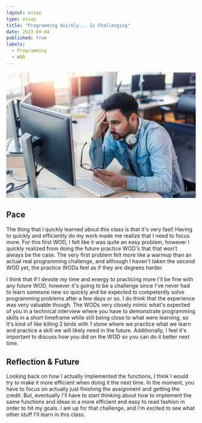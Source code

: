 ```yaml
---
layout: essay
type: essay
title: "Programming Quickly... Is Challenging"
date: 2023-09-04
published: true
labels:
  - Programming
  - WOD
---
```


<img src="../images/stress.jpg">

## Pace
The thing that I quickly learned about this class is that it's very fast! Having to quickly and efficiently do my work made me realize that I need to focus more. For this first WOD, I felt like it was quite an easy problem, however I quickly realized from doing the future practice WOD's that that won't always be the case. The very first problem felt more like a warmup than an actual real programming challenge, and although I haven't taken the second WOD yet, the practice WODs feel as if they are degrees harder.

I think that if I devote my time and energy to practicing more I'll be fine with any future WOD, however it's going to be a challenge since I've never had to learn someone new so quickly and be expected to competently solve programming problems after a few days or so. I do think that the experience was very valuable though. The WODs very closely mimic what's expected of you in a technical interview where you have to demonstrate programming skills in a short timeframe while still being close to what were learning, so it's kind of like killing 2 birds with 1 stone where we practice what we learn and practice a skill we will likely need in the future. Additionally, I feel it's important to discuss how you did on the WOD so you can do it better next time.

## Reflection & Future
Looking back on how I actually implemented the functions, I think I would try to make it more efficient when doing it the next time. In the moment, you have to focus on actually just finishing the assignment and getting the credit. But, eventually I'll have to start thinking about how to implement the same functions and ideas in a more efficient and easy to read fashion in order to hit my goals. I am up for that challenge, and I'm excited to see what other stuff I'll learn in this class.
